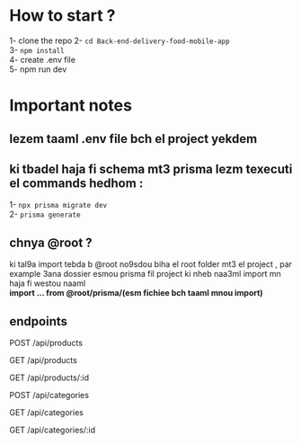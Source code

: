 # How to start ?

1- clone the repo
2- ``` cd Back-end-delivery-food-mobile-app ```<br/>
3- ``` npm install ```<br/>
4- create .env file<br/>
5- npm run dev<br/>

# Important notes

## lezem taaml .env file bch el project yekdem

## ki tbadel haja fi schema mt3 prisma lezm texecuti el commands hedhom : 
1- ``` npx prisma migrate dev ```<br/>
2- ``` prisma generate ```<br/>


## chnya @root ?

ki tal9a import tebda b @root no9sdou biha el root folder mt3 el project , par example 3ana dossier esmou prisma fil project ki nheb naa3ml import mn haja fi westou naaml
<br>
<strong>import ... from @root/prisma/(esm fichiee bch taaml mnou import)</strong>
<br/>

## endpoints

POST /api/products

GET /api/products

GET /api/products/:id

POST /api/categories

GET /api/categories

GET /api/categories/:id

